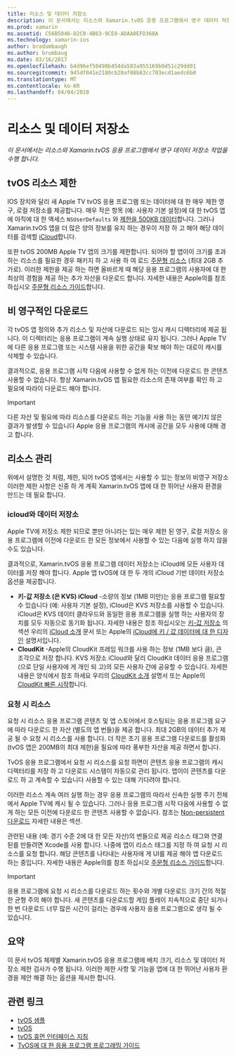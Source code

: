 ```yaml
---
title: 리소스 및 데이터 저장소
description: 이 문서에서는 리소스와 Xamarin.tvOS 응용 프로그램에서 영구 데이터 저장소 작업을 수행 합니다.
ms.prod: xamarin
ms.assetid: C56B5046-D2C0-4B63-9CE0-ADAA0EFD368A
ms.technology: xamarin-ios
author: bradumbaugh
ms.author: brumbaug
ms.date: 03/16/2017
ms.openlocfilehash: b4d96ef50498b454da583a955169b9d51c29dd01
ms.sourcegitcommit: 945df041e2180cb20af08b83cc703ecd1aedc6b0
ms.translationtype: MT
ms.contentlocale: ko-KR
ms.lasthandoff: 04/04/2018
---
```

# <a name="resources-and-data-storage"></a>리소스 및 데이터 저장소

_이 문서에서는 리소스와 Xamarin.tvOS 응용 프로그램에서 영구 데이터 저장소 작업을 수행 합니다._

<a name="tvOS-Resource-Limitations" />

## <a name="tvos-resource-limitations"></a>tvOS 리소스 제한

IOS 장치와 달리 새 Apple TV tvOS 응용 프로그램 또는 데이터에 대 한 매우 제한 영구, 로컬 저장소를 제공합니다. 매우 작은 항목 (예: 사용자 기본 설정)에 대 한 tvOS 앱에 아직에 대 한 액세스 `NSUserDefaults` 와 [제한을 500KB 데이터](https://forums.developer.apple.com/message/50696#50696)합니다. 그러나 Xamarin.tvOS 앱을 더 많은 양의 정보를 유지 하는 경우이 저장 하 고 해야 해당 데이터를 검색할 [iCloud](#iCloud-Data-Storage)합니다.

또한 tvOS 200MB Apple TV 앱의 크기를 제한합니다. 되어야 할 앱이이 크기를 초과 하는 리소스를 필요한 경우 패키지 하 고 사용 하 여 로드 [주문형 리소스](#On-Demand-Resources) (최대 2GB 추가로). 이러한 제한을 제공 하는 하면 올바르게 때 해당 응용 프로그램의 사용자에 대 한 최상의 경험을 제공 하는 추가 자산을 다운로드 합니다. 자세한 내용은 Apple의를 참조 하십시오 [주문형 리소스 가이드](https://developer.apple.com/library/prerelease/tvos/documentation/FileManagement/Conceptual/On_Demand_Resources_Guide/index.html#//apple_ref/doc/uid/TP40015083)합니다.

<a name="Non-Persistent-Downloads" />

## <a name="non-persistent-downloads"></a>비 영구적인 다운로드

각 tvOS 앱 정의와 추가 리소스 및 자산에 다운로드 되는 임시 캐시 디렉터리에 제공 됩니다. 이 디렉터리는 응용 프로그램이 계속 실행 상태로 유지 됩니다. 그러나 Apple TV에 다른 응용 프로그램 또는 시스템 사용을 위한 공간을 확보 해야 하는 대로이 캐시를 삭제할 수 있습니다.

결과적으로, 응용 프로그램 시작 다음에 사용할 수 없게 하는 이전에 다운로드 한 콘텐츠 사용할 수 없습니다. 항상 Xamarin.tvOS 앱 필요한 리소스의 존재 여부를 확인 하 고 필요에 따라이 다운로드 해야 합니다.

> [!IMPORTANT]
> 다른 자산 및 필요에 따라 리소스를 다운로드 하는 기능을 사용 하는 동안 예기치 않은 결과가 발생할 수 있습니다 Apple 응용 프로그램의 캐시에 공간을 모두 사용에 대해 경고 합니다.




<a name="Managing-Resources" />

## <a name="managing-resources"></a>리소스 관리

위에서 설명한 것 처럼, 제한, 되어 tvOS 앱에서는 사용할 수 있는 정보의 비영구 저장소 이러한 제한 사항은 신중 하 게 계획 Xamarin.tvOS 앱에 대 한 뛰어난 사용자 환경을 만드는 데 필요 합니다.

<a name="iCloud-Data-Storage" />

### <a name="icloud-data-storage"></a>icloud와 데이터 저장소

Apple TV에 저장소 제한 되므로 뿐만 아니라는 있는 매우 제한 된 영구, 로컬 저장소 응용 프로그램에 이전에 다운로드 한 모든 정보에서 사용할 수 있는 다음에 실행 하지 않을 수도 있습니다.

결과적으로, Xamarin.tvOS 응용 프로그램 데이터 저장소는 iCloud에 모든 사용자 데이터를 저장 해야 합니다. Apple 앱 tvOS에 대 한 두 개의 iCloud 기반 데이터 저장소 옵션을 제공합니다.

- **키-값 저장소 (은 KVS) iCloud** -소량의 정보 (1MB 미만)는 응용 프로그램 필요할 수 있습니다 (예: 사용자 기본 설정), iCloud은 KVS 저장소를 사용할 수 있습니다. iCloud은 KVS 데이터 클라우드와 동일한 응용 프로그램을 실행 하는 사용자의 장치를 모두 자동으로 동기화 됩니다. 자세한 내용은 참조 하십시오는 [키-값 저장소](~/ios/data-cloud/introduction-to-icloud.md) 의 섹션 우리의 [iCloud 소개](~/ios/data-cloud/introduction-to-icloud.md) 문서 또는 Apple의 [iCloud에 키 / 값 데이터에 대 한 디자인](https://developer.apple.com/library/prerelease/tvos/documentation/General/Conceptual/iCloudDesignGuide/Chapters/DesigningForKey-ValueDataIniCloud.html#//apple_ref/doc/uid/TP40012094-CH7) 설명서입니다.
- **CloudKit** -Apple의 CloudKit 프레임 워크를 사용 하는 정보 (1MB 보다 큼), 큰 조각으로 저장 합니다. KVS 저장소 iCloud와 달리 CloudKit 데이터 응용 프로그램 (으로 단일 사용자에 게 개인 되 고)의 모든 사용자 간에 공유할 수 있습니다. 자세한 내용은 양식에서 참조 하세요 우리의 [CloudKit 소개](~/ios/data-cloud/intro-to-cloudkit.md) 설명서 또는 Apple의 [CloudKit 빠른 시작](https://developer.apple.com/library/prerelease/tvos/documentation/DataManagement/Conceptual/CloudKitQuickStart/Introduction/Introduction.html#//apple_ref/doc/uid/TP40014987)합니다.

<a name="On-Demand-Resources" />

### <a name="on-demand-resources"></a>요청 시 리소스

요청 시 리소스 응용 프로그램 콘텐츠 및 앱 스토어에서 호스팅되는 응용 프로그램 요구에 따라 다운로드 한 자산 (별도의 앱 번들)을 제공 합니다. 최대 2GB의 데이터 추가 제공 될 수 요청 시 리소스를 사용 합니다. 더 작은 초기 응용 프로그램 다운로드를 활성화 (tvOS 앱은 200MB의 최대 제한)을 필요에 따라 풍부한 자산을 제공 하면서 합니다.

TvOS 응용 프로그램에서 요청 시 리소스를 요청 하면이 콘텐츠 응용 프로그램의 캐시 디렉터리를 저장 하 고 다운로드 시스템이 자동으로 관리 됩니다. 앱이이 콘텐츠를 다운로드 하 고 계속할 수 있습니다 사용할 수 있는 대해 기다려야 합니다.

이러한 리소스 계속 여러 실행 하는 경우 응용 프로그램의 따라서 신속한 실행 주기 전체에서 Apple TV에 캐시 될 수 있습니다. 그러나 응용 프로그램 시작 다음에 사용할 수 없게 하는 모든 이전에 다운로드 한 콘텐츠 사용할 수 없습니다. 참조는 [Non-persistent 다운로드](#Non-Persistent-Downloads) 자세한 내용은 섹션.

관련된 내용 (예: 경기 수준 2에 대 한 모든 자산)의 번들으로 제공 리소스 태그와 연결 된를 만들려면 Xcode를 사용 합니다. 나중에 앱이 리소스 태그를 지정 하 여 요청 시 리소스를 요청 합니다. 해당 콘텐츠를 나타내는 사용자에 게 UI를 제공 해야 앱 다운로드 하는 중입니다. 자세한 내용은 Apple의를 참조 하십시오 [주문형 리소스 가이드](https://developer.apple.com/library/prerelease/tvos/documentation/FileManagement/Conceptual/On_Demand_Resources_Guide/index.html#//apple_ref/doc/uid/TP40015083)합니다.

> [!IMPORTANT]
> 응용 프로그램에 요청 시 리소스를 다운로드 하는 횟수와 개별 다운로드 크기 간의 적절 한 균형 주의 해야 합니다. 새 콘텐츠를 다운로드할 게임 플레이 지속적으로 중단 되거나 한 번 다운로드 너무 많은 시간이 걸리는 경우에 사용자 응용 프로그램으로 생각 될 수 있습니다.




<a name="Summary" />

## <a name="summary"></a>요약

이 문서 tvOS 체제별 Xamarin.tvOS 응용 프로그램에 배치 크기, 리소스 및 데이터 저장소 제한 검사가 수행 됩니다. 이러한 제한 사항 및 기능을 앱에 대 한 뛰어난 사용자 환경을 제안 해결 하는 옵션을 제시한 합니다.



## <a name="related-links"></a>관련 링크

- [tvOS 샘플](https://developer.xamarin.com/samples/tvos/all/)
- [tvOS](https://developer.apple.com/tvos/)
- [tvOS 휴먼 인터페이스 지침](https://developer.apple.com/tvos/human-interface-guidelines/)
- [TvOS에 대 한 응용 프로그램 프로그래밍 가이드](https://developer.apple.com/library/prerelease/tvos/documentation/General/Conceptual/AppleTV_PG/)
